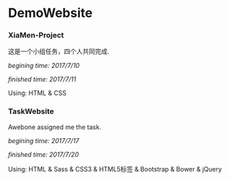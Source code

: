# DemoWebsite

### XiaMen-Project

这是一个小组任务，四个人共同完成.

*begining time: 2017/7/10*

*finished time: 2017/7/11*

Using: HTML & CSS

### TaskWebsite

Awebone assigned me the task.

*begining time: 2017/7/17*

*finished time: 2017/7/20*

Using: HTML & Sass & CSS3 & HTML5标签 & Bootstrap & Bower & jQuery
